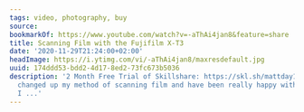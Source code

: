 ```yaml
---
tags: video, photography, buy
source:
bookmarkOf: https://www.youtube.com/watch?v=-aThAi4jan8&feature=share
title: Scanning Film with the Fujifilm X-T3
date: '2020-11-29T21:24:00+02:00'
headImage: https://i.ytimg.com/vi/-aThAi4jan8/maxresdefault.jpg
uuid: 174ddd53-bdd2-4d17-8ed2-73fc673b5036
description: '2 Month Free Trial of Skillshare: https://skl.sh/mattday10I''ve recently
  changed up my method of scanning film and have been really happy with the results.
  I ...'
---
```


